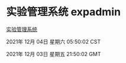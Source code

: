# 实验管理系统 expadmin
[实验管理系统](http://59.174.25.102:56808/expadmin-782313d2-e1b1-4ea7-932e-3a55e6a1a4d0/)

2021年 12月 04日 星期六 05:50:02 CST

2021年 12月 03日 星期五 21:50:02 GMT
